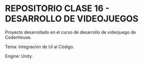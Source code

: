 # REPOSITORIO CLASE 16 - DESARROLLO DE VIDEOJUEGOS

Proyecto desarrollado en el curso de desarrollo de videojuego de CoderHouse.

Tema: Integración de UI al Código.

Engine: Unity.